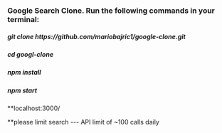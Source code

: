 <h3>Google Search Clone. Run the following commands in your terminal:</h3>

<h5>git clone https://github.com/mariobajric1/google-clone.git</h5>
<h5>cd googl-clone</h5>
<h5>npm install</h5>
<h5>npm start</h5>

**localhost:3000/

**please limit search --- API limit of ~100 calls daily

